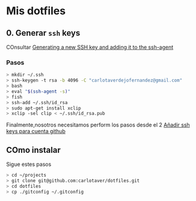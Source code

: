 # Mis dotfiles

## 0. Generar `ssh` keys

COnsultar [Generating a new SSH key and adding it to the ssh-agent](https://help.github.com/articles/generating-a-new-ssh-key-and-adding-it-to-the-ssh-agent)

### Pasos

```sh
> mkdir ~/.ssh
> ssh-keygen -t rsa -b 4096 -C "carlotaverdejofernandez@gmail.com"
> bash
> eval "$(ssh-agent -s)"
> fish
> ssh-add ~/.ssh/id_rsa
> sudo apt-get install xclip
> xclip -sel clip < ~/.ssh/id_rsa.pub
```

Finalmente,nosotros necesitamos perform los pasos desde el 2 [Añadir ssh keys para cuenta github](https://help.github.com/articles/adding-a-new-ssh-key-to-your-github-account)

## COmo instalar

Sigue estes pasos

```sh
> cd ~/projects
> git clone git@github.com:carlotaver/dotfiles.git
> cd dotfiles
> cp ./gitconfig ~/.gitconfig
```
